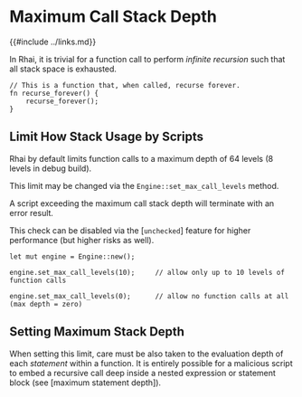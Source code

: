 Maximum Call Stack Depth
=======================

{{#include ../links.md}}


In Rhai, it is trivial for a function call to perform _infinite recursion_ such that all stack space
is exhausted.

```rust,no_run
// This is a function that, when called, recurse forever.
fn recurse_forever() {
    recurse_forever();
}
```


Limit How Stack Usage by Scripts
-------------------------------

Rhai by default limits function calls to a maximum depth of 64 levels (8 levels in debug build).

This limit may be changed via the `Engine::set_max_call_levels` method.

A script exceeding the maximum call stack depth will terminate with an error result.

This check can be disabled via the [`unchecked`] feature for higher performance (but higher risks as well).

```rust,no_run
let mut engine = Engine::new();

engine.set_max_call_levels(10);     // allow only up to 10 levels of function calls

engine.set_max_call_levels(0);      // allow no function calls at all (max depth = zero)
```


Setting Maximum Stack Depth
--------------------------

When setting this limit, care must be also taken to the evaluation depth of each _statement_
within a function. It is entirely possible for a malicious script to embed a recursive call deep
inside a nested expression or statement block (see [maximum statement depth]).

